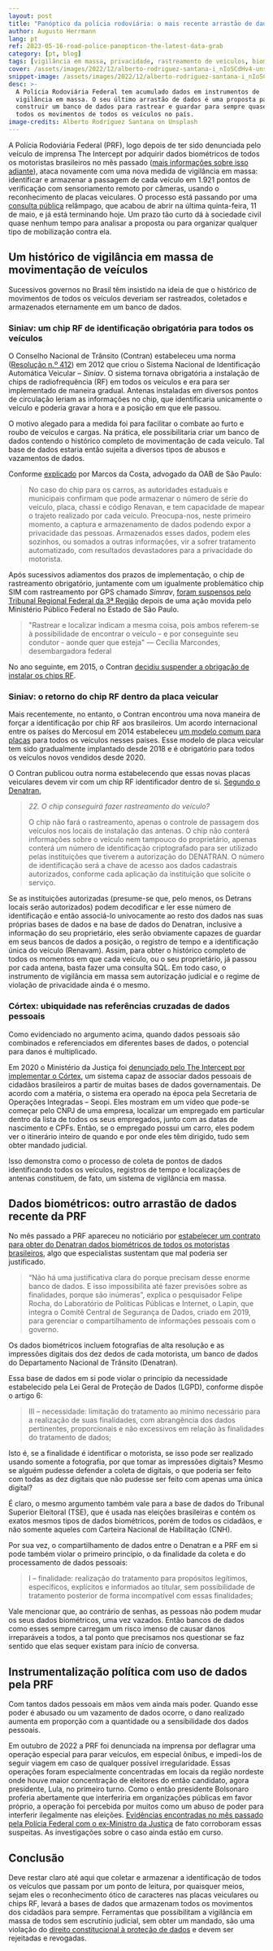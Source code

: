 ```yaml
---
layout: post
title: "Panóptico da polícia rodoviária: o mais recente arrastão de dados"
author: Augusto Herrmann
lang: pt
ref: 2023-05-16-road-police-panopticon-the-latest-data-grab
category: [pt, blog]
tags: [vigilância em massa, privacidade, rastreamento de veículos, biometria, cnh, siniav]
cover: /assets/images/2022/12/alberto-rodriguez-santana-i_nIoSCdHv4-unsplash.jpg
snippet-image: /assets/images/2022/12/alberto-rodriguez-santana-i_nIoSCdHv4-unsplash.jpg
desc: >-
  A Polícia Rodoviária Federal tem acumulado dados em instrumentos de
  vigilância em massa. O seu último arrastão de dados é uma proposta para
  construir um banco de dados para rastrear e guardar para sempre quase
  todos os movimentos de todos os veículos no país.
image-credits: Alberto Rodríguez Santana on Unsplash
---
```


A Polícia Rodoviária Federal (PRF), logo depois de ter sido denunciada
pelo veículo de imprensa The Intercept por adquirir dados biométricos de
todos os motoristas brasileiros no mês passado
([mais informações sobre isso adiante](#biometric-data-another-recent-personal-data-grab-by-prf)),
ataca novamente com uma nova medida de vigilância em massa: identificar e
armazenar a passagem de cada veículo em 1.921 pontos de verificação com
sensoriamento remoto por câmeras, usando o reconhecimento de placas
veiculares. O processo está passando por uma
[consulta pública](https://www.gov.br/participamaisbrasil/cp-prf-2023-monitoramentoeletronico)
relâmpago, que acabou de abrir na última quinta-feira, 11 de maio, e já
está terminando hoje. Um prazo tão curto dá à sociedade civil quase
nenhum tempo para analisar a proposta ou para organizar qualquer tipo de
mobilização contra ela.

## Um histórico de vigilância em massa de movimentação de veículos

Sucessivos governos no Brasil têm insistido na ideia de que o histórico
de movimentos de todos os veículos deveriam ser rastreados, coletados e
armazenados eternamente em um banco de dados.

### Siniav: um chip RF de identificação obrigatória para todos os veículos

O Conselho Nacional de Trânsito (Contran) estabeleceu uma norma
([Resolução n.º 412](https://www.gov.br/infraestrutura/pt-br/assuntos/transito/conteudo-contran/resolucoes/resolucao4122012.pdf))
em 2012 que criou o Sistema Nacional de Identificação Automática Veicular
– *Siniav*. O sistema tornava obrigatória a instalação de chips de
radiofrequência (RF) em todos os veículos e era para ser implementado de
maneira gradual. Antenas instaladas em diversos pontos de circulação
leriam as informações no chip, que identificaria unicamente o veículo e
poderia gravar a hora e a posição em que ele passou.

O motivo alegado para a medida foi para facilitar o combate ao furto e
roubo de veículos e cargas. Na prática, ele possibilitaria criar um
banco de dados contendo o histórico completo de movimentação de cada
veículo. Tal base de dados estaria então sujeita a diversos tipos de
abusos e vazamentos de dados.

Conforme [explicado](https://www.oabsp.org.br/noticias/2007/10/16/4475/)
por Marcos da Costa, advogado da OAB de São Paulo:

> No caso do chip para os carros, as autoridades estaduais e municipais
> confirmam que pode armazenar o número de série do veículo, placa,
> chassi e código Renavan, e tem capacidade de mapear o trajeto realizado
> por cada veículo. Preocupa-nos, neste primeiro momento, a captura e
> armazenamento de dados podendo expor a privacidade das pessoas.
> Armazenados esses dados, podem eles sozinhos, ou somados a outras
> informações, vir a sofrer tratamento automatizado, com resultados
> devastadores para a privacidade do motorista.

Após sucessivos adiamentos dos prazos de implementação, o chip de
rastreamento obrigatório, juntamente com um igualmente problemático chip
SIM com rastreamento por GPS chamado *Simrav*,
[foram suspensos pelo Tribunal Regional Federal da 3ª Região](https://g1.globo.com/carros/noticia/2015/04/ameaca-privacidade-barrou-outro-projeto-de-chip-em-carro.html)
depois de uma ação movida pelo Ministério Público Federal no Estado de
São Paulo.

> "Rastrear e localizar indicam a mesma coisa, pois ambos referem-se à
> possibilidade de encontrar o veículo - e por conseguinte seu condutor -
> aonde quer que esteja" — Cecília Marcondes, desembargadora federal

No ano seguinte, em 2015, o Contran
[decidiu suspender a obrigação de instalar os chips RF](https://g1.globo.com/carros/noticia/2015/10/contran-suspende-obrigatoriedade-de-chip-com-rastreador-em-veiculos.html).

### Siniav: o retorno do chip RF dentro da placa veicular

Mais recentemente, no entanto, o Contran encontrou uma nova maneira de
forçar a identificação por chip RF aos brasileiros. Um acordo internacional
entre os países do Mercosul em 2014 estabeleceu
[um modelo comum para placas](https://pt.wikipedia.org/wiki/Placas_de_identifica%C3%A7%C3%A3o_de_ve%C3%ADculos_no_Mercosul)
para todos os veículos nesses países. Esse modelo de placa veicular tem
sido gradualmente implantado desde 2018 e é obrigatório para todos os
veículos novos vendidos desde 2020.

O Contran publicou outra norma estabelecendo que essas novas placas
veiculares devem vir com um chip RF identificador dentro de si.
[Segundo o Denatran](https://www.portaldotransito.com.br/noticias/denatran-responde-alguns-questionamentos-sobre-as-placas-mercosul-2/),

> *22. O chip conseguirá fazer rastreamento do veículo?*
> 
> O chip não fará o rastreamento, apenas o controle de passagem dos
> veículos nos locais de instalação das antenas. O chip não conterá
> informações sobre o veículo nem tampouco do proprietário, apenas
> conterá um número de identificação criptografado para ser utilizado
> pelas instituições que tiverem a autorização do DENATRAN. O número de
> identificação será a chave de acesso aos dados cadastrais autorizados,
> conforme cada aplicação da instituição que solicite o serviço.

Se as instituições autorizadas (presume-se que, pelo menos, os Detrans
locais serão autorizados) podem decodificar e ler esse número de
identificação e então associá-lo univocamente ao resto dos dados nas suas
próprias bases de dados e na base de dados do Denatran, inclusive a
informação do seu proprietário, eles serão obviamente capazes de guardar
em seus bancos de dados a posição, o registro de tempo e a identificação
única do veículo (Renavam). Assim, para obter o histórico completo de todos
os momentos em que cada veículo, ou o seu proprietário, já passou por
cada antena, basta fazer uma consulta SQL. Em todo caso, o instrumento
de vigilância em massa sem autorização judicial e o regime de violação
de privacidade ainda é o mesmo.

### Córtex: ubiquidade nas referências cruzadas de dados pessoais

Como evidenciado no argumento acima, quando dados pessoais são combinados
e referenciados em diferentes bases de dados, o potencial para danos é
multiplicado.

Em 2020 o Ministério da Justiça foi
[denunciado pelo The Intercept por implementar o Córtex](https://www.intercept.com.br/2020/09/21/governo-vigilancia-cortex/),
um sistema capaz de associar dados pessoais de cidadãos brasileiros a
partir de muitas bases de dados governamentais. De acordo com a matéria,
o sistema era operado na época pela Secretaria de Operações Integradas –
Seopi. Eles mostram em um vídeo que pode-se começar pelo CNPJ de uma
empresa, localizar um empregado em particular dentro da lista de todos os
seus empregados, junto com as datas de nascimento e CPFs. Então, se o
empregado possui um carro, eles podem ver o itinerário inteiro de quando
e por onde eles têm dirigido, tudo sem obter mandado judicial.

Isso demonstra como o processo de coleta de pontos de dados identificando
todos os veículos, registros de tempo e localizações de antenas
constituem, de fato, um sistema de vigilância em massa.

## Dados biométricos: outro arrastão de dados recente da PRF

No mês passado a PRF apareceu no noticiário por
[estabelecer um contrato para obter do Denatran dados biométricos de todos os motoristas brasileiros](https://www.intercept.com.br/2023/05/02/prf-desrespeita-lei-e-compra-copia-da-base-de-dados-biometricos-de-todos-os-motoristas-com-cnh-no-brasil/),
algo que especialistas sustentam que mal poderia ser justificado.

> “Não há uma justificativa clara do porque precisam desse enorme banco
> de dados. E isso impossibilita até fazer previsões sobre as
> finalidades, porque são inúmeras”, explica o pesquisador Felipe Rocha,
> do Laboratório de Políticas Públicas e Internet, o Lapin, que integra o
> Comitê Central de Segurança de Dados, criado em 2019, para gerenciar o
> compartilhamento de informações pessoais com o governo.

Os dados biométricos incluem fotografias de alta resolução e as
impressões digitais dos dez dedos de cada motorista, um banco de dados
do Departamento Nacional de Trânsito (Denatran).

Essa base de dados em si pode violar o princípio da necessidade
estabelecido pela Lei Geral de Proteção de Dados (LGPD), conforme
dispõe o artigo 6:

> III – necessidade: limitação do tratamento ao mínimo necessário para a
> realização de suas finalidades, com abrangência dos dados pertinentes,
> proporcionais e não excessivos em relação às finalidades do tratamento
> de dados;

Isto é, se a finalidade é identificar o motorista, se isso pode ser
realizado usando somente a fotografia, por que tomar as impressões
digitais? Mesmo se alguém pudesse defender a coleta de digitais, o que
poderia ser feito com todas as dez digitais que não pudesse ser feito
com apenas uma única digital?

É claro, o mesmo argumento também vale para a base de dados do Tribunal
Superior Eleitoral (TSE), que é usada nas eleições brasileiras e contém
os exatos mesmos tipos de dados biométricos, porém de todos os cidadãos,
e não somente aqueles com Carteira Nacional de Habilitação (CNH).

Por sua vez, o compartilhamento de dados entre o Denatran e a PRF em si
pode também violar o primeiro princípio, o da finalidade da coleta e do
processamento de dados pessoais:

> I – finalidade: realização do tratamento para propósitos legítimos,
> específicos, explícitos e informados ao titular, sem possibilidade de
> tratamento posterior de forma incompatível com essas finalidades;

Vale mencionar que, ao contrário de senhas, as pessoas não podem mudar os
seus dados biométricos, uma vez vazados. Então bancos de dados como esses
sempre carregam um risco imenso de causar danos irreparáveis a todos, a
tal ponto que precisamos nos questionar se faz sentido que elas sequer
existam para início de conversa.

## Instrumentalização política com uso de dados pela PRF

Com tantos dados pessoais em mãos vem ainda mais poder. Quando esse poder
é abusado ou um vazamento de dados ocorre, o dano realizado aumenta em
proporção com a quantidade ou a sensibilidade dos dados pessoais.

Em outubro de 2022 a PRF foi denunciada na imprensa por deflagrar uma
operação especial para parar veículos, em especial ônibus, e impedi-los
de seguir viagem em caso de qualquer possível irregularidade. Essas
operações foram especialmente concentradas em locais da região nordeste
onde houve maior concentração de eleitores do então candidato, agora
presidente, Lula, no primeiro turno. Como o então presidente Bolsonaro
proferia abertamente que interferiria em organizações públicas em favor
próprio, a operação foi percebida por muitos como um abuso de poder para
interferir ilegalmente nas eleições.
[Evidências encontradas no mês passado pela Polícia Federal com o ex-Ministro da Justiça](https://g1.globo.com/politica/blog/andreia-sadi/post/2023/04/28/pf-recebe-mapeamento-usado-por-anderson-torres-para-operacao-no-2o-turno-das-eleicoes.ghtml)
de fato corroboram essas suspeitas. As investigações sobre o caso ainda
estão em curso.

## Conclusão

Deve restar claro até aqui que coletar e armazenar a identificação de
todos os veículos que passam por um ponto de leitura, por quaisquer meios,
sejam eles o reconhecimento ótico de caracteres nas placas veiculares ou
chips RF, levará a bases de dados que armazenam todos os movimentos dos
cidadãos para sempre. Ferramentas que possibilitam a vigilância em massa
de todos sem escrutínio judicial, sem obter um mandado, são uma violação
do
[direito constitucional à proteção de dados](https://www.gov.br/anpd/pt-br/protecao-de-dados-pessoais-agora-e-um-direito-fundamental)
e devem ser rejeitadas e revogadas.
